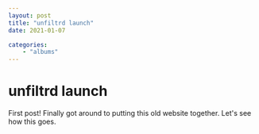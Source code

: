 ```yaml
---
layout: post
title: "unfiltrd launch"
date: 2021-01-07

categories: 
    - "albums"
---
```

# unfiltrd launch
First post! Finally got around to putting this old website together. Let's see how this goes.
